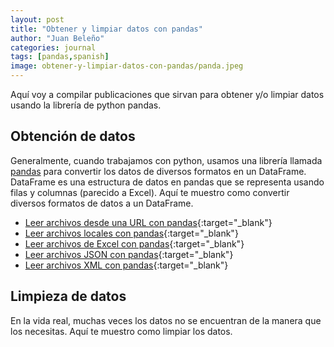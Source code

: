 ```yaml
---
layout: post
title: "Obtener y limpiar datos con pandas"
author: "Juan Beleño"
categories: journal
tags: [pandas,spanish]
image: obtener-y-limpiar-datos-con-pandas/panda.jpeg
---
```


Aquí voy a compilar publicaciones que sirvan para obtener y/o limpiar datos usando la librería de python pandas.

## Obtención de datos
Generalmente, cuando trabajamos con python, usamos una librería llamada [pandas](https://pandas.pydata.org/) para convertir los datos de diversos formatos en un DataFrame. DataFrame es una estructura de datos en pandas que se representa usando filas y columnas (parecido a Excel). Aquí te muestro como convertir diversos formatos de datos a un DataFrame.

* [Leer archivos desde una URL con pandas](./leer-archivos-desde-una-url-en-pandas.html){:target="_blank"}
* [Leer archivos locales con pandas](./leer-archivos-locales-en-pandas.html){:target="_blank"}
* [Leer archivos de Excel con pandas](./leer-archivos-de-excel-en-pandas.html){:target="_blank"}
* [Leer archivos JSON con pandas](./leer-archivos-json-en-pandas.html){:target="_blank"}
* [Leer archivos XML con pandas](./leer-archivos-xml-en-pandas.html){:target="_blank"}

## Limpieza de datos
En la vida real, muchas veces los datos no se encuentran de la manera que los necesitas. Aquí te muestro como limpiar los datos.
